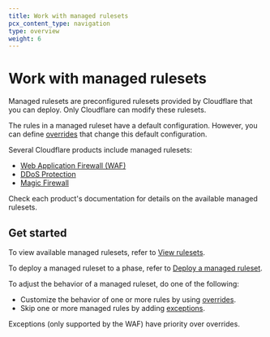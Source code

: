 ```yaml
---
title: Work with managed rulesets
pcx_content_type: navigation
type: overview
weight: 6
---
```


# Work with managed rulesets

Managed rulesets are preconfigured rulesets provided by Cloudflare that you can deploy. Only Cloudflare can modify these rulesets.

The rules in a managed ruleset have a default configuration. However, you can define [overrides](/ruleset-engine/managed-rulesets/override-managed-ruleset/) that change this default configuration.

Several Cloudflare products include managed rulesets:

- [Web Application Firewall (WAF)](/waf/managed-rules/)
- [DDoS Protection](/ddos-protection/managed-rulesets/)
- [Magic Firewall](/magic-firewall/how-to/enable-managed-rulesets/)

 Check each product's documentation for details on the available managed rulesets.

## Get started

To view available managed rulesets, refer to [View rulesets](/ruleset-engine/basic-operations/view-rulesets/).

To deploy a managed ruleset to a phase, refer to [Deploy a managed ruleset](/ruleset-engine/managed-rulesets/deploy-managed-ruleset/).

To adjust the behavior of a managed ruleset, do one of the following:
- Customize the behavior of one or more rules by using [overrides](/ruleset-engine/managed-rulesets/override-managed-ruleset/).
- Skip one or more managed rules by adding [exceptions](/ruleset-engine/managed-rulesets/create-exception/).

Exceptions (only supported by the WAF) have priority over overrides.
